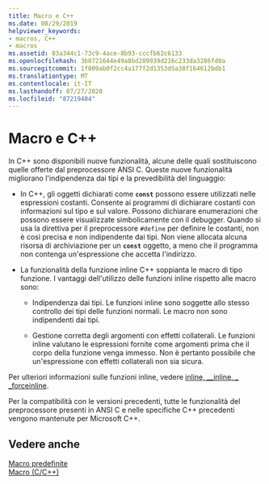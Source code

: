 ```yaml
---
title: Macro e C++
ms.date: 08/29/2019
helpviewer_keywords:
- macros, C++
- macros
ms.assetid: 83a344c1-73c9-4ace-8b93-cccfb62c6133
ms.openlocfilehash: 3b8721644e49a8bd289939d216c233da3286fd0a
ms.sourcegitcommit: 1f009ab0f2cc4a177f2d1353d5a38f164612bdb1
ms.translationtype: MT
ms.contentlocale: it-IT
ms.lasthandoff: 07/27/2020
ms.locfileid: "87219404"
---
```

# <a name="macros-and-c"></a>Macro e C++

In C++ sono disponibili nuove funzionalità, alcune delle quali sostituiscono quelle offerte dal preprocessore ANSI C. Queste nuove funzionalità migliorano l'indipendenza dai tipi e la prevedibilità del linguaggio:

- In C++, gli oggetti dichiarati come **`const`** possono essere utilizzati nelle espressioni costanti. Consente ai programmi di dichiarare costanti con informazioni sul tipo e sul valore. Possono dichiarare enumerazioni che possono essere visualizzate simbolicamente con il debugger. Quando si usa la direttiva per il preprocessore `#define` per definire le costanti, non è così precisa e non indipendente dai tipi. Non viene allocata alcuna risorsa di archiviazione per un **`const`** oggetto, a meno che il programma non contenga un'espressione che accetta l'indirizzo.

- La funzionalità della funzione inline C++ soppianta le macro di tipo funzione. I vantaggi dell'utilizzo delle funzioni inline rispetto alle macro sono:

  - Indipendenza dai tipi. Le funzioni inline sono soggette allo stesso controllo dei tipi delle funzioni normali. Le macro non sono indipendenti dai tipi.

  - Gestione corretta degli argomenti con effetti collaterali. Le funzioni inline valutano le espressioni fornite come argomenti prima che il corpo della funzione venga immesso. Non è pertanto possibile che un'espressione con effetti collaterali non sia sicura.

Per ulteriori informazioni sulle funzioni inline, vedere [inline, __inline, \_ _forceinline](../cpp/inline-functions-cpp.md).

Per la compatibilità con le versioni precedenti, tutte le funzionalità del preprocessore presenti in ANSI C e nelle specifiche C++ precedenti vengono mantenute per Microsoft C++.

## <a name="see-also"></a>Vedere anche

[Macro predefinite](../preprocessor/predefined-macros.md)\
[Macro (C/C++)](../preprocessor/macros-c-cpp.md)
